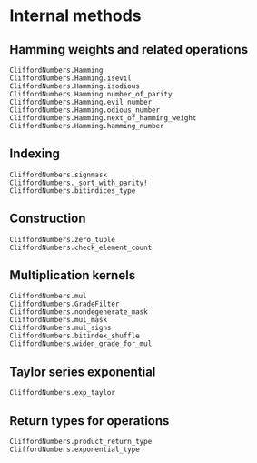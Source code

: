 # Internal methods

## Hamming weights and related operations

```@docs
CliffordNumbers.Hamming
CliffordNumbers.Hamming.isevil
CliffordNumbers.Hamming.isodious
CliffordNumbers.Hamming.number_of_parity
CliffordNumbers.Hamming.evil_number
CliffordNumbers.Hamming.odious_number
CliffordNumbers.Hamming.next_of_hamming_weight
CliffordNumbers.Hamming.hamming_number
```

## Indexing

```@docs
CliffordNumbers.signmask
CliffordNumbers._sort_with_parity!
CliffordNumbers.bitindices_type
```

## Construction

```@docs
CliffordNumbers.zero_tuple
CliffordNumbers.check_element_count
```

## Multiplication kernels

```@docs
CliffordNumbers.mul
CliffordNumbers.GradeFilter
CliffordNumbers.nondegenerate_mask
CliffordNumbers.mul_mask
CliffordNumbers.mul_signs
CliffordNumbers.bitindex_shuffle
CliffordNumbers.widen_grade_for_mul
```

## Taylor series exponential
```@docs
CliffordNumbers.exp_taylor
```

## Return types for operations

```@docs
CliffordNumbers.product_return_type
CliffordNumbers.exponential_type
```
